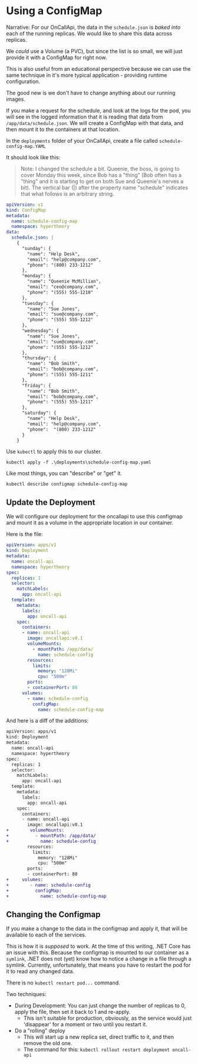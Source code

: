 # Using a ConfigMap

Narrative: For our OnCallApi, the data in the `schedule.json` is *baked into* each of the running replicas. We would like to share this data across replicas.

We *could* use a Volume (a PVC), but since the list is so small, we will just provide it with a ConfigMap for right now.

This is also useful from an educational perspective because we can use the same technique in it's more typical application - providing runtime configuration.

The good new is we don't have to change anything about our running images.

If you make a request for the schedule, and look at the logs for the pod, you will see in the logged information that it is reading that data from `/app/data/schedule.json`. We will create a ConfigMap with that data, and then mount it to the containers at that location.

In the `deployments` folder of your OnCallApi, create a file called `schedule-config-map.YAML`

It should look like this:

> Note: I changed the schedule a bit. Queenie, the boss, is going to cover Monday this week, since Bob has a "thing" (Bob often has a "thing" and it is starting to get on both Sue and Queenie's nerves a bit). The vertical bar (|) after the property name "schedule" indicates that what follows is an arbitrary string.

```YAML
apiVersion: v1
kind: ConfigMap
metadata:
  name: schedule-config-map
  namespace: hypertheory
data:
  schedule.json: |
    {
      "sunday": {
        "name": "Help Desk",
        "email": "help@company.com",
        "phone": "(800) 233-1212"
      },
      "monday": {
        "name": "Queenie McMillian",
        "email": "ceo@company.com",
        "phone": "(555) 555-1210"
      },
      "tuesday": {
        "name": "Sue Jones",
        "email": "sue@company.com",
        "phone": "(555) 555-1212"
      },
      "wednesday": {
        "name": "Sue Jones",
        "email": "sue@company.com",
        "phone": "(555) 555-1212"
      },
      "thursday": {
        "name": "Bob Smith",
        "email": "bob@company.com",
        "phone": "(555) 555-1211"
      },
      "friday": {
        "name": "Bob Smith",
        "email": "bob@company.com",
        "phone": "(555) 555-1211"
      },
      "saturday": {
        "name": "Help Desk",
        "email": "help@company.com",
        "phone":  "(800) 233-1212"
      }
    }
```

Use `kubectl` to apply this to our cluster.

```
kubectl apply -f .\deployments\schedule-config-map.yaml
```

Like most things, you can "describe" or "get" it.

```
kubectl describe configmap schedule-config-map
```

## Update the Deployment

We will configure our deployment for the oncallapi to use this configmap and mount it as a volume in the appropriate location in our container.

Here is the file:

```yaml
apiVersion: apps/v1
kind: Deployment
metadata:
  name: oncall-api
  namespace: hypertheory
spec:
  replicas: 1
  selector:
    matchLabels:
      app: oncall-api
  template:
    metadata:
      labels:
        app: oncall-api
    spec:
      containers:
      - name: oncall-api
        image: oncallapi:v0.1
        volumeMounts:
          - mountPath: /app/data/
            name: schedule-config
        resources:
          limits:
            memory: "128Mi"
            cpu: "500m"
        ports:
        - containerPort: 80
      volumes:
        - name: schedule-config
          configMap:
            name: schedule-config-map

```

And here is a diff of the additions:
```diff
apiVersion: apps/v1
kind: Deployment
metadata:
  name: oncall-api
  namespace: hypertheory
spec:
  replicas: 1
  selector:
    matchLabels:
      app: oncall-api
  template:
    metadata:
      labels:
        app: oncall-api
    spec:
      containers:
      - name: oncall-api
        image: oncallapi:v0.1
+        volumeMounts:
+          - mountPath: /app/data/
+            name: schedule-config
        resources:
          limits:
            memory: "128Mi"
            cpu: "500m"
        ports:
        - containerPort: 80
+     volumes:
+        - name: schedule-config
+          configMap:
+            name: schedule-config-map


```

## Changing the Configmap

If you make a change to the data in the configmap and apply it, that will be available to each of the services.

This is how it is *supposed* to work. At the time of this writing, .NET Core has an issue with this. Because the configmap is mounted to our container as a `symlink`, .NET does not (yet) know how to notice a change in a file through a symlink. Currently, unfortunately, that means you have to restart the pod for it to read any changed data.

There is no `kubectl restart pod...` command.

Two techniques:

- During Development: You can just change the number of replicas to 0, apply the file, then set it back to 1 and re-apply.
    - This isn't suitable for production, obviously, as the service would just 'disappear' for a moment or two until you restart it.
- Do a "rolling" deploy
    - This will start up a new replica set, direct traffic to it, and then remove the old one.
    - The command for this: `kubectl rollout restart deployment oncall-api`